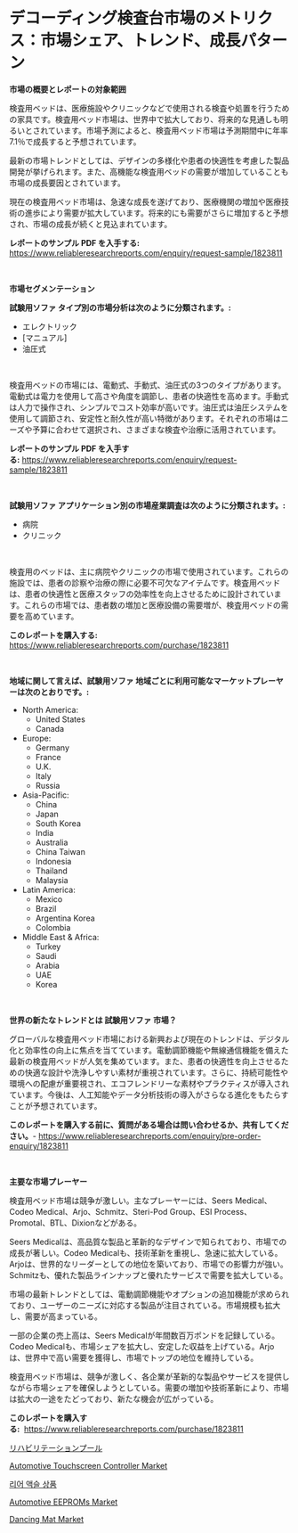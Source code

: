 <p><h1>デコーディング検査台市場のメトリクス：市場シェア、トレンド、成長パターン</h1></p><p><strong>市場の概要とレポートの対象範囲</strong></p>
<p><p>検査用ベッドは、医療施設やクリニックなどで使用される検査や処置を行うための家具です。検査用ベッド市場は、世界中で拡大しており、将来的な見通しも明るいとされています。市場予測によると、検査用ベッド市場は予測期間中に年率7.1％で成長すると予想されています。</p><p>最新の市場トレンドとしては、デザインの多様化や患者の快適性を考慮した製品開発が挙げられます。また、高機能な検査用ベッドの需要が増加していることも市場の成長要因とされています。</p><p>現在の検査用ベッド市場は、急速な成長を遂げており、医療機関の増加や医療技術の進歩により需要が拡大しています。将来的にも需要がさらに増加すると予想され、市場の成長が続くと見込まれています。</p></p>
<p><strong>レポートのサンプル PDF を入手する:</strong> <a href="https://www.reliableresearchreports.com/enquiry/request-sample/1823811">https://www.reliableresearchreports.com/enquiry/request-sample/1823811</a></p>
<p>&nbsp;</p>
<p><strong>市場セグメンテーション</strong></p>
<p><strong>試験用ソファ タイプ別の市場分析は次のように分類されます。:</strong></p>
<p><ul><li>エレクトリック</li><li>[マニュアル]</li><li>油圧式</li></ul></p>
<p>&nbsp;</p>
<p><p>検査用ベッドの市場には、電動式、手動式、油圧式の3つのタイプがあります。電動式は電力を使用して高さや角度を調節し、患者の快適性を高めます。手動式は人力で操作され、シンプルでコスト効率が高いです。油圧式は油圧システムを使用して調節され、安定性と耐久性が高い特徴があります。それぞれの市場はニーズや予算に合わせて選択され、さまざまな検査や治療に活用されています。</p></p>
<p><strong>レポートのサンプル PDF を入手する:</strong>&nbsp;<a href="https://www.reliableresearchreports.com/enquiry/request-sample/1823811">https://www.reliableresearchreports.com/enquiry/request-sample/1823811</a></p>
<p>&nbsp;</p>
<p><strong> 試験用ソファ アプリケーション別の市場産業調査は次のように分類されます。:</strong></p>
<p><ul><li>病院</li><li>クリニック</li></ul></p>
<p>&nbsp;</p>
<p><p>検査用のベッドは、主に病院やクリニックの市場で使用されています。これらの施設では、患者の診察や治療の際に必要不可欠なアイテムです。検査用ベッドは、患者の快適性と医療スタッフの効率性を向上させるために設計されています。これらの市場では、患者数の増加と医療設備の需要増が、検査用ベッドの需要を高めています。</p></p>
<p><strong>このレポートを購入する:</strong>&nbsp; <a href="https://www.reliableresearchreports.com/purchase/1823811">https://www.reliableresearchreports.com/purchase/1823811</a></p>
<p>&nbsp;</p>
<p><strong>地域に関して言えば、試験用ソファ 地域ごとに利用可能なマーケットプレーヤーは次のとおりです。:</strong></p>
<p><ul>
    <li>
        North America:
        <ul>
            <li>United States</li>
            <li>Canada</li>
        </ul>
    </li>
    <li>
        Europe:
        <ul>
            <li>Germany</li>
            <li>France</li>
            <li>U.K.</li>
            <li>Italy</li>
            <li>Russia</li>
        </ul>
    </li>
    <li>
        Asia-Pacific:
        <ul>
            <li>China</li>
            <li>Japan</li>
            <li>South Korea</li>
            <li>India</li>
            <li>Australia</li>
            <li>China Taiwan</li>
            <li>Indonesia</li>
            <li>Thailand</li>
            <li>Malaysia</li>
        </ul>
    </li>
    <li>
        Latin America:
        <ul>
            <li>Mexico</li>
            <li>Brazil</li>
            <li>Argentina Korea</li>
            <li>Colombia</li>
        </ul>
    </li>
    <li>
        Middle East & Africa:
        <ul>
            <li>Turkey</li>
            <li>Saudi</li>
            <li>Arabia</li>
            <li>UAE</li>
            <li>Korea</li>
        </ul>
    </li>
    </ul></p>
<p>&nbsp;</p>
<p><strong>世界の新たなトレンドとは 試験用ソファ 市場？</strong></p>
<p><p>グローバルな検査用ベッド市場における新興および現在のトレンドは、デジタル化と効率性の向上に焦点を当てています。電動調節機能や無線通信機能を備えた最新の検査用ベッドが人気を集めています。また、患者の快適性を向上させるための快適な設計や洗浄しやすい素材が重視されています。さらに、持続可能性や環境への配慮が重要視され、エコフレンドリーな素材やプラクティスが導入されています。今後は、人工知能やデータ分析技術の導入がさらなる進化をもたらすことが予想されています。</p></p>
<p><strong>このレポートを購入する前に、質問がある場合は問い合わせるか、共有してください。</strong>- <a href="https://www.reliableresearchreports.com/enquiry/pre-order-enquiry/1823811">https://www.reliableresearchreports.com/enquiry/pre-order-enquiry/1823811</a></p>
<p>&nbsp;</p>
<p><strong>主要な市場プレーヤー</strong></p>
<p><p>検査用ベッド市場は競争が激しい。主なプレーヤーには、Seers Medical、Codeo Medical、Arjo、Schmitz、Steri-Pod Group、ESI Process、Promotal、BTL、Dixionなどがある。</p><p>Seers Medicalは、高品質な製品と革新的なデザインで知られており、市場での成長が著しい。Codeo Medicalも、技術革新を重視し、急速に拡大している。Arjoは、世界的なリーダーとしての地位を築いており、市場での影響力が強い。Schmitzも、優れた製品ラインナップと優れたサービスで需要を拡大している。</p><p>市場の最新トレンドとしては、電動調節機能やオプションの追加機能が求められており、ユーザーのニーズに対応する製品が注目されている。市場規模も拡大し、需要が高まっている。</p><p>一部の企業の売上高は、Seers Medicalが年間数百万ポンドを記録している。Codeo Medicalも、市場シェアを拡大し、安定した収益を上げている。Arjoは、世界中で高い需要を獲得し、市場でトップの地位を維持している。</p><p>検査用ベッド市場は、競争が激しく、各企業が革新的な製品やサービスを提供しながら市場シェアを確保しようとしている。需要の増加や技術革新により、市場は拡大の一途をたどっており、新たな機会が広がっている。</p></p>
<p><strong>このレポートを購入する:</strong>&nbsp;&nbsp;<a href="https://www.reliableresearchreports.com/purchase/1823811">https://www.reliableresearchreports.com/purchase/1823811</a></p>
<p><p><a href="https://github.com/sghwr779811674/Market-Research-Report-List-1/blob/main/10825344745.md">リハビリテーションプール</a></p><p><a href="https://issuu.com/reportprime-2/docs/automotive-touchscreen-controller-market-size-2030">Automotive Touchscreen Controller Market</a></p><p><a href="https://github.com/vdhdwjyp90142/Market-Research-Report-List-1/blob/main/37236054258.md">리어 액슬 상품</a></p><p><a href="https://issuu.com/reportprime-2/docs/automotive-eeproms-market-size-2030.pptx">Automotive EEPROMs Market</a></p><p><a href="https://github.com/dringals/Market-Research-Report-List-3/blob/main/dancing-mat-market.md">Dancing Mat Market</a></p></p>